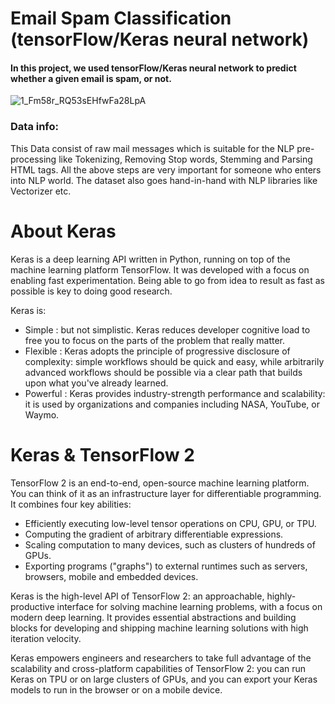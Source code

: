 # Email Spam Classification (tensorFlow/Keras neural network)
#### In this project, we used tensorFlow/Keras neural network to predict whether a given email is spam, or not. 
![1_Fm58r_RQ53sEHfwFa28LpA](https://user-images.githubusercontent.com/50455870/134914518-d6bd4d34-9c8a-4310-a2f3-e920680a2b9b.jpg)

### Data info:
This Data consist of raw mail messages which is suitable for the NLP pre-processing like Tokenizing, Removing Stop words, Stemming and Parsing HTML tags.
All the above steps are very important for someone who enters into NLP world.
The dataset also goes hand-in-hand with NLP libraries like Vectorizer etc.

# About Keras
Keras is a deep learning API written in Python, running on top of the machine learning platform TensorFlow. It was developed with a focus on enabling fast experimentation. Being able to go from idea to result as fast as possible is key to doing good research.

Keras is:

* Simple : but not simplistic. Keras reduces developer cognitive load to free you to focus on the parts of the problem that really matter.
* Flexible : Keras adopts the principle of progressive disclosure of complexity: simple workflows should be quick and easy, while arbitrarily advanced workflows should be possible via a clear path that builds upon what you've already learned.
* Powerful : Keras provides industry-strength performance and scalability: it is used by organizations and companies including NASA, YouTube, or Waymo.
# Keras & TensorFlow 2
TensorFlow 2 is an end-to-end, open-source machine learning platform. You can think of it as an infrastructure layer for differentiable programming. It combines four key abilities:

* Efficiently executing low-level tensor operations on CPU, GPU, or TPU.
* Computing the gradient of arbitrary differentiable expressions.
* Scaling computation to many devices, such as clusters of hundreds of GPUs.
* Exporting programs ("graphs") to external runtimes such as servers, browsers, mobile and embedded devices.

Keras is the high-level API of TensorFlow 2: an approachable, highly-productive interface for solving machine learning problems, with a focus on modern deep learning. It provides essential abstractions and building blocks for developing and shipping machine learning solutions with high iteration velocity.

Keras empowers engineers and researchers to take full advantage of the scalability and cross-platform capabilities of TensorFlow 2: you can run Keras on TPU or on large clusters of GPUs, and you can export your Keras models to run in the browser or on a mobile device.
